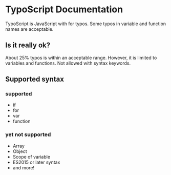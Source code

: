 # TypoScript Documentation

TypoScript is JavaScript with for typos.
Some typos in variable and function names are acceptable.

## Is it really ok?

About 25% typos is within an acceptable range.
However, it is limited to variables and functions.
Not allowed with syntax keywords.

## Supported syntax

### supported

* if
* for
* var 
* function

### yet not supported

* Array
* Object
* Scope of variable 
* ES2015 or later syntax
* and more!